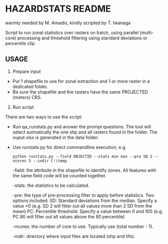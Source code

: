 HAZARDSTATS README
==================

warmly needed by M. Amadio, kindly scripted by T. Iwanaga

Script to run zonal statistics over rasters on batch, using parallel (multi-core) processing and threshold filtering using standard deviations or percentile clip.

USAGE
-----

1. Prepare input

- Put 1 shapefile to use for zonal extraction and 1 or more raster in a dedicated folder.
- Be sure the shapefile and the rasters have the same PROJECTED (meters) CRS.

2. Run script

There are two ways to use the script:

- Run qa_runstats.py and answer the prompt questions. 
  The tool will select autmatically the one shp and all rasters found in the folder. 
  The ouput xlsx is generated in the data folder.
  
  
- Use runstats.py for direct commandline execution, e.g.

      python runstats.py --field OBJECTID --stats min max --pre SD 2 --ncores 3 --indir C:\temp

  -field: the attribute in the shapefile to identify zones. All features with the same field code will be counted together.

  -stats: the statistics to be calculated.

  -pre: the type of pre-processing filter to apply before statistics. Two options included:
       SD: Standard deviations from the median. Specify a value >0 (e.g. SD 2 will filter out all values more than 2 SD from the mean)
       PC: Percentile threshold. Specify a value between 0 and 100 (e.g. PC 80 will filter out all values above the 80 percentile)
  
  -ncores: the number of core to use. Typically use (total number - 1).
  
  -indir: directory where input files are located (shp and tifs).
